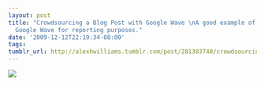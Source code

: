 ```yaml
---
layout: post
title: "Crowdsourcing a Blog Post with Google Wave \nA good example of how to use
  Google Wave for reporting purposes."
date: '2009-12-12T22:19:34-08:00'
tags: 
tumblr_url: http://alexhwilliams.tumblr.com/post/281303740/crowdsourcing-a-blog-post-with-google-wave-a
---
```

<img src="http://25.media.tumblr.com/tumblr_kukuwnkmCt1qz5a5ao1_500.jpg"/>
